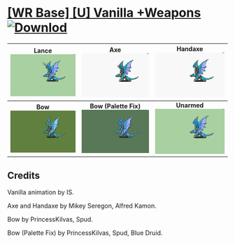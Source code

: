 # [\[WR Base\] \[U\] Vanilla +Weapons](./) [![Downlod](https://img.shields.io/badge/Download--red?style=social&logo=github)](https://minhaskamal.github.io/DownGit/#/home?url=https://github.com/Klokinator/FE-Repo/tree/main/Battle%20Animations%2FMounted%20-%20Pegs%2C%20Wyverns%2C%20Griffons%2F%5BWR%20Base%5D%20%5BU%5D%20Vanilla%20%2BWeapons)

| <b>Lance</b><br/><img alt="Lance animation" src="./2.%20Lance/Lance.gif"/> | <b>Axe</b><br/><img alt="Axe animation" src="./3.%20Axe/Axe.gif"/> | <b>Handaxe</b><br/><img alt="Handaxe animation" src="./4.%20Handaxe/Handaxe.gif"/> |
| :---: | :---: | :---: |
| <b>Bow</b><br/><img alt="Bow animation" src="./5.%20Bow/Bow.gif"/> | <b>Bow (Palette Fix)</b><br/><img alt="Bow animation" src="./5.%20Bow%20(Palette%20Fix)/Bow.gif"/> | <b>Unarmed</b><br/><img alt="Unarmed animation" src="./8.%20Unarmed/Unarmed.gif"/> |

## Credits

Vanilla animation by IS.

Axe and Handaxe by Mikey Seregon, Alfred Kamon.

Bow by PrincessKilvas, Spud.

Bow (Palette Fix) by PrincessKilvas, Spud, Blue Druid.

